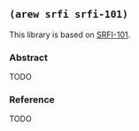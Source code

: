 ## `(arew srfi srfi-101)`

This library is based on [SRFI-101](https://srfi.schemers.org/srfi-101/).

### Abstract

TODO

### Reference

TODO
